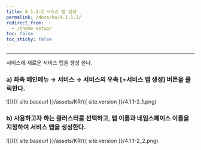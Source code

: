 ```yaml
---
title: 4.1.1-2 서비스 맵 생성
permalink: /docs/ko/4.1.1.2/
redirect_from:
  - /theme-setup/
toc: false
toc_sticky: false
---
```


---
서비스에 새로운 서비스 맵을 생성 한다.

### a\) 좌측 메인메뉴 → 서비스 → 서비스의 우측 [+서비스 맵 생성] 버튼을 클릭한다.
![]({{ site.baseurl }}/assets/KR/{{ site.version }}/4.1.1-2_1.png)

### b\) 사용하고자 하는 클러스터를 선택하고, 맵 이름과 네임스페이스 이름을 지정하여 서비스 맵을 생성한다.
![]({{ site.baseurl }}/assets/KR/{{ site.version }}/4.1.1-2_2.png)
